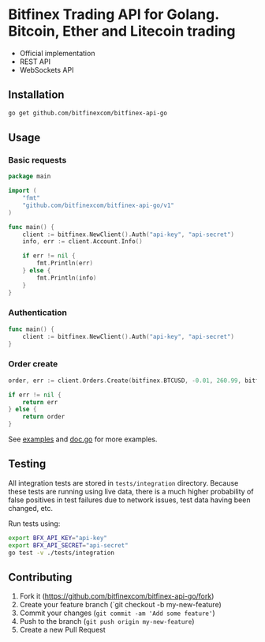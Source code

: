 # Bitfinex Trading API for Golang. Bitcoin, Ether and Litecoin trading
* Official implementation
* REST API
* WebSockets API 

## Installation

``` bash
go get github.com/bitfinexcom/bitfinex-api-go
```

## Usage

### Basic requests

``` go
package main

import (
	"fmt"
	"github.com/bitfinexcom/bitfinex-api-go/v1"
)

func main() {
	client := bitfinex.NewClient().Auth("api-key", "api-secret")
	info, err := client.Account.Info()

	if err != nil {
		fmt.Println(err)
	} else {
		fmt.Println(info)
	}
}
```

### Authentication

``` go
func main() {
	client := bitfinex.NewClient().Auth("api-key", "api-secret")
}
```

### Order create

``` go
order, err := client.Orders.Create(bitfinex.BTCUSD, -0.01, 260.99, bitfinex.OrderTypeExchangeLimit)

if err != nil {
    return err
} else {
    return order
}
```

See [examples](https://github.com/bitfinexcom/bitfinex-api-go/tree/master/examples) and [doc.go](https://github.com/bitfinexcom/bitfinex-api-go/blob/master/doc.go) for more examples.

## Testing

All integration tests are stored in `tests/integration` directory. Because these tests are running using live data, there is a much higher probability of false positives in test failures due to network issues, test data having been changed, etc.

Run tests using:
``` bash
export BFX_API_KEY="api-key"
export BFX_API_SECRET="api-secret"
go test -v ./tests/integration
```

## Contributing

1. Fork it (https://github.com/bitfinexcom/bitfinex-api-go/fork)
2. Create your feature branch (`git checkout -b my-new-feature)
3. Commit your changes (`git commit -am 'Add some feature'`)
4. Push to the branch (`git push origin my-new-feature`)
5. Create a new Pull Request
